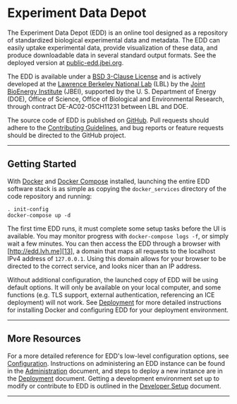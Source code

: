 # Experiment Data Depot

The Experiment Data Depot (EDD) is an online tool designed as a repository of standardized
biological experimental data and metadata. The EDD can easily uptake experimental data, provide
visualization of these data, and produce downloadable data in several standard output formats. See
the deployed version at [public-edd.jbei.org][1].

The EDD is available under a [BSD 3-Clause License][6] and is actively developed at the
[Lawrence Berkeley National Lab][7] (LBL) by the [Joint BioEnergy Institute][8] (JBEI), supported
by the U. S. Department of Energy (DOE), Office of Science, Office of Biological and Environmental
Research, through contract DE-AC02-05CH11231 between LBL and DOE.

The source code of EDD is published on [GitHub][9]. Pull requests should adhere to the
[Contributing Guidelines][10], and bug reports or feature requests should be directed to the
GitHub project.

---------------------------------------------------------------------------------------------------

## Getting Started <a name="#Getting_Started"/>

With [Docker][2] and [Docker Compose][3] installed, launching the entire EDD software stack is as
simple as copying the `docker_services` directory of the code repository and running:

    . init-config
    docker-compose up -d

The first time EDD runs, it must complete some setup tasks before the UI is available. You may
monitor progress with `docker-compose logs -f`, or simply wait a few minutes. You can then access
the EDD through a browser with [http://edd.lvh.me][13], a domain that maps all requests to the
localhost IPv4 address of `127.0.0.1`. Using this domain allows for your browser to be directed to
the correct service, and looks nicer than an IP address.

Without additional configuration, the launched copy of EDD will be using default options. It will
only be available on your local computer, and some functions (e.g. TLS support, external
authentication, referencing an ICE deployment) will not work. See [Deployment][5] for more detailed
instructions for installing Docker and configuring EDD for your deployment environment.

---------------------------------------------------------------------------------------------------

## More Resources <a name="#More_Resources"/>

For a more detailed reference for EDD's low-level configuration options, see [Configuration][4].
Instructions on administering an EDD instance can be found in the [Administration][11] document,
and steps to deploy a new instance are in the [Deployment][5] document. Getting a development
environment set up to modify or contribute to EDD is outlined in the
[Developer Setup][12] document.

---------------------------------------------------------------------------------------------------

[1]:    https://public-edd.jbei.org
[2]:    https://docker.io
[3]:    https://docs.docker.com/compose/overview/
[4]:    docs/Configuration.md
[5]:    docs/Deployment.md
[6]:    LICENSE.txt
[7]:    https://www.lbl.gov
[8]:    https://www.jbei.org
[9]:    https://github.com/JBEI/edd
[10]:   Contributing.md
[11]:   docs/Administration.md
[12]:   docs/Developer_Setup.md
[13]:   http://edd.lvh.me
